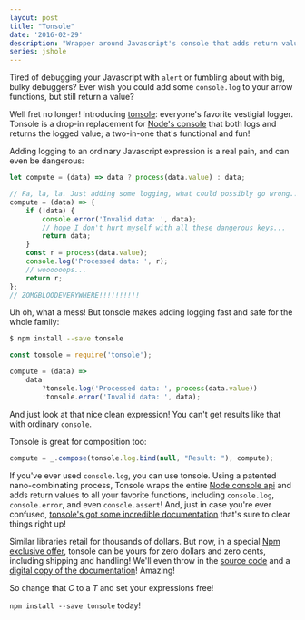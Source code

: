```yaml
---
layout: post
title: "Tonsole"
date: '2016-02-29'
description: "Wrapper around Javascript's console that adds return values."
series: jshole
---
```


Tired of debugging your Javascript with `alert` or fumbling about with big, bulky debuggers? Ever wish you could add some `console.log` to your arrow functions, but still return a value?

Well fret no longer! Introducing [tonsole][src]: everyone's favorite vestigial logger. Tonsole is a drop-in replacement for [Node's console][console] that both logs and returns the logged value; a two-in-one that's functional and fun!

Adding logging to an ordinary Javascript expression is a real pain, and can even be dangerous:

```js
let compute = (data) => data ? process(data.value) : data;

// Fa, la, la. Just adding some logging, what could possibly go wrong...
compute = (data) => {
    if (!data) {
        console.error('Invalid data: ', data);
        // hope I don't hurt myself with all these dangerous keys...
        return data;
    } 
    const r = process(data.value);
    console.log('Processed data: ', r);
    // woooooops...
    return r;
};
// ZOMGBLOODEVERYWHERE!!!!!!!!!!
```

Uh oh, what a mess! But tonsole makes adding logging fast and safe for the whole family:

```bash
$ npm install --save tonsole
```

```js
const tonsole = require('tonsole');

compute = (data) =>
    data
        ?tonsole.log('Processed data: ', process(data.value))
        :tonsole.error('Invalid data: ', data);
```

And just look at that nice clean expression! You can't get results like that with ordinary `console`.

Tonsole is great for composition too:

```js
compute = _.compose(tonsole.log.bind(null, "Result: "), compute);
```

If you've ever used `console.log`, you can use tonsole. Using a patented nano-combinating process, Tonsole wraps the entire [Node console api][console] and adds return values to all your favorite functions, including `console.log`, `console.error`, and even `console.assert`! And, just in case you're ever confused, [tonsole's got some incredible documentation][docs] that's sure to clear things right up!

Similar libraries retail for thousands of dollars. But now, in a special [Npm exclusive offer][npm], tonsole can be yours for zero dollars and zero cents, including shipping and handling! We'll even throw in the [source code][src] and a [digital copy of the documentation][docs]! Amazing!

So change that *C* to a *T* and set your expressions free!

`npm install --save tonsole` today!



[docs]: https://github.com/mattbierner/tonsole
[npm]: https://www.npmjs.com/package/tonsole
[src]: https://github.com/mattbierner/tonsole
[console]: https://nodejs.org/api/console.html